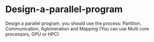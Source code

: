 # Design-a-parallel-program
Design a parallel program, you should use the process: Partition, Communication, Aglomeration and Mapping (You can use Multi core processors, GPU or HPC)
